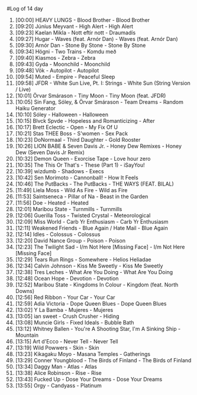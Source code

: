 #Log of 14 day

1. [00:00] HEAVY LUNGS - Blood Brother - Blood Brother
1. [09:20] Júníus Meyvant - High Alert - High Alert
1. [09:23] Kaelan Mikla - Nott eftir nott - Draumadís
1. [09:27] Hugar - Waves (feat. Arnór Dan) - Waves (feat. Arnór Dan)
1. [09:30] Arnór Dan - Stone By Stone - Stone By Stone
1. [09:34] Högni - Two Trains - Komdu með
1. [09:40] Kiasmos - Zebra - Zebra
1. [09:43] Gyda - Moonchild - Moonchild
1. [09:48] Vök - Autopilot - Autopilot
1. [09:54] Muted - Empire - Peaceful Sleep
1. [09:58] JFDR - White Sun Live, Pt. I: Strings - White Sun (String Version / Live)
1. [10:01] Örvar Smárason - Tiny Moon - Tiny Moon (feat. JFDR)
1. [10:05] Sin Fang, Sóley, & Örvar Smárason - Team Dreams - Random Haiku Generator
1. [10:10] Sóley - Halloween - Halloween
1. [10:15] Blvck Spvde - Hopeless and Romanticizing - After
1. [10:17] Brett Eclectic - Open - My Fix Of U
1. [10:21] Stas THEE Boss - S'women - Sex Pack
1. [10:23] DoNormaal - Third Daughter - Gold Rooster
1. [10:26] LION BABE & Seven Davis Jr. - Honey Dew Remixes - Honey Dew (Seven Davis Jr Remix)
1. [10:32] Demon Queen - Exorcise Tape - Love hour zero
1. [10:35] The This Or That's - These (Part 1) - iSayYou!
1. [10:39] wizdumb - Shadows - Execs
1. [10:42] Sen Morimoto - Cannonball! - How It Feels
1. [10:46] The PutBacks - The PutBacks - THE WAYS (FEAT. BILAL)
1. [11:49] Liela Moss - Wild As Fire - Wild as Fire
1. [11:53] Saintseneca - Pillar of Na - Beast in the Garden
1. [11:56] Doe - Heated - Heated
1. [12:01] Maribou State - Turnmills - Turnmills
1. [12:06] Guerilla Toss - Twisted Crystal - Meteorological
1. [12:09] Miss World - Carb Yr Enthusiasm - Carb Yr Enthusiasm
1. [12:11] Weakened Friends - Blue Again / Hate Mail - Blue Again
1. [12:14] Idles - Colossus - Colossus
1. [12:20] David Nance Group - Poison - Poison
1. [12:23] The Twilight Sad - I/m Not Here [Missing Face] - I/m Not Here [Missing Face]
1. [12:29] Tears Run Rings - Somewhere - Helios Heliadae
1. [12:34] Calvin Johnson - Kiss Me Sweetly - Kiss Me Sweetly
1. [12:38] Tres Leches - What Are You Doing - What Are You Doing
1. [12:48] Ocean Hope - Devotion - Devotion
1. [12:52] Maribou State - Kingdoms In Colour - Kingdom (feat. North Downs)
1. [12:56] Red Ribbon - Your Car - Your Car
1. [12:59] Adia Victoria - Dope Queen Blues - Dope Queen Blues
1. [13:02] Y La Bamba - Mujeres - Mujeres
1. [13:05] ian sweet - Crush Crusher - Hiding
1. [13:08] Muncie Girls - Fixed Ideals - Bubble Bath
1. [13:12] Whitney Ballen - You're A Shooting Star, I'm A Sinking Ship - Mountain
1. [13:15] Art d'Ecco - Never Tell - Never Tell
1. [13:19] Wild Powwers - Skin - Skin
1. [13:23] Kikagaku Moyo - Masana Temples - Gatherings
1. [13:29] Conner Youngblood - The Birds of Finland - The Birds of Finland
1. [13:34] Daggy Man - Atlas - Atlas
1. [13:38] Alice Robinson - Rise - Rise
1. [13:43] Fucked Up - Dose Your Dreams - Dose Your Dreams
1. [13:55] Orgy - Candyass - Platinum
